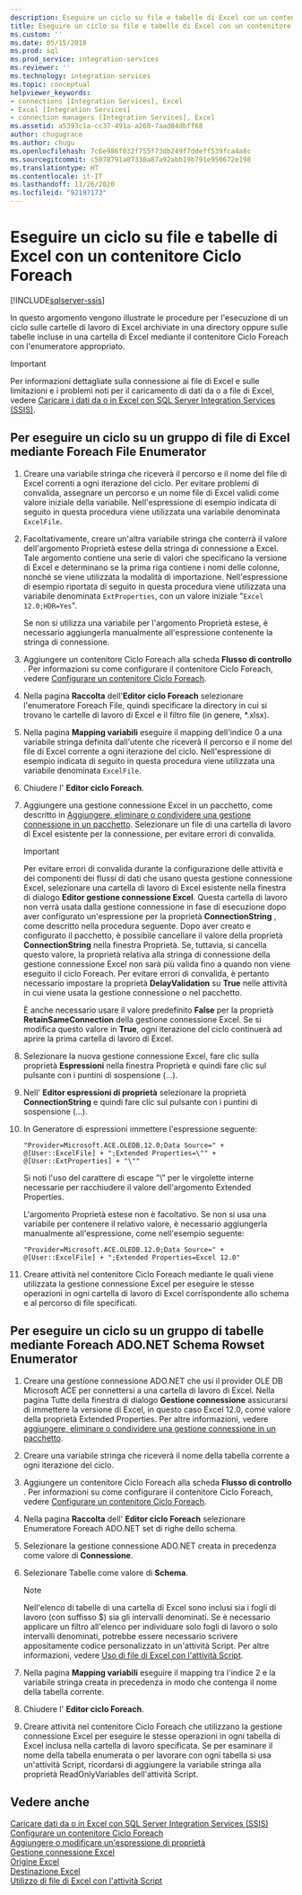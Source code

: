 ```yaml
---
description: Eseguire un ciclo su file e tabelle di Excel con un contenitore Ciclo Foreach
title: Eseguire un ciclo su file e tabelle di Excel con un contenitore Ciclo Foreach | Microsoft Docs
ms.custom: ''
ms.date: 05/15/2018
ms.prod: sql
ms.prod_service: integration-services
ms.reviewer: ''
ms.technology: integration-services
ms.topic: conceptual
helpviewer_keywords:
- connections [Integration Services], Excel
- Excel [Integration Services]
- connection managers [Integration Services], Excel
ms.assetid: a5393c1a-cc37-491a-a260-7aad84dbff68
author: chugugrace
ms.author: chugu
ms.openlocfilehash: 7c6e986f032f755f73db249f7ddeff539fca4a8c
ms.sourcegitcommit: c5078791a07330a87a92abb19b791e950672e198
ms.translationtype: HT
ms.contentlocale: it-IT
ms.lasthandoff: 11/26/2020
ms.locfileid: "92197173"
---
```

# <a name="loop-through-excel-files-and-tables-with-a-foreach-loop-container"></a>Eseguire un ciclo su file e tabelle di Excel con un contenitore Ciclo Foreach

[!INCLUDE[sqlserver-ssis](../../includes/applies-to-version/sqlserver-ssis.md)]


  In questo argomento vengono illustrate le procedure per l'esecuzione di un ciclo sulle cartelle di lavoro di Excel archiviate in una directory oppure sulle tabelle incluse in una cartella di Excel mediante il contenitore Ciclo Foreach con l'enumeratore appropriato.  

> [!IMPORTANT]
> Per informazioni dettagliate sulla connessione ai file di Excel e sulle limitazioni e i problemi noti per il caricamento di dati da o a file di Excel, vedere [Caricare i dati da o in Excel con SQL Server Integration Services (SSIS)](../load-data-to-from-excel-with-ssis.md).
 
## <a name="to-loop-through-excel-files-by-using-the-foreach-file-enumerator"></a>Per eseguire un ciclo su un gruppo di file di Excel mediante Foreach File Enumerator  
  
1.  Creare una variabile stringa che riceverà il percorso e il nome del file di Excel correnti a ogni iterazione del ciclo. Per evitare problemi di convalida, assegnare un percorso e un nome file di Excel validi come valore iniziale della variabile. Nell'espressione di esempio indicata di seguito in questa procedura viene utilizzata una variabile denominata `ExcelFile`.  
  
2.  Facoltativamente, creare un'altra variabile stringa che conterrà il valore dell'argomento Proprietà estese della stringa di connessione a Excel. Tale argomento contiene una serie di valori che specificano la versione di Excel e determinano se la prima riga contiene i nomi delle colonne, nonché se viene utilizzata la modalità di importazione. Nell'espressione di esempio riportata di seguito in questa procedura viene utilizzata una variabile denominata `ExtProperties`, con un valore iniziale "`Excel 12.0;HDR=Yes`".  
  
     Se non si utilizza una variabile per l'argomento Proprietà estese, è necessario aggiungerla manualmente all'espressione contenente la stringa di connessione.  
  
3.  Aggiungere un contenitore Ciclo Foreach alla scheda **Flusso di controllo** . Per informazioni su come configurare il contenitore Ciclo Foreach, vedere [Configurare un contenitore Ciclo Foreach](./foreach-loop-container.md).  
  
4.  Nella pagina **Raccolta** dell'**Editor ciclo Foreach** selezionare l'enumeratore Foreach File, quindi specificare la directory in cui si trovano le cartelle di lavoro di Excel e il filtro file (in genere, *.xlsx).  
  
5.  Nella pagina **Mapping variabili** eseguire il mapping dell'indice 0 a una variabile stringa definita dall'utente che riceverà il percorso e il nome del file di Excel corrente a ogni iterazione del ciclo. Nell'espressione di esempio indicata di seguito in questa procedura viene utilizzata una variabile denominata `ExcelFile`.  
  
6.  Chiudere l' **Editor ciclo Foreach**.  
  
7.  Aggiungere una gestione connessione Excel in un pacchetto, come descritto in [Aggiungere, eliminare o condividere una gestione connessione in un pacchetto](/previous-versions/sql/sql-server-2016/ms140237(v=sql.130)). Selezionare un file di una cartella di lavoro di Excel esistente per la connessione, per evitare errori di convalida.  
  
    > [!IMPORTANT]  
    >  Per evitare errori di convalida durante la configurazione delle attività e dei componenti dei flussi di dati che usano questa gestione connessione Excel, selezionare una cartella di lavoro di Excel esistente nella finestra di dialogo **Editor gestione connessione Excel**. Questa cartella di lavoro non verrà usata dalla gestione connessione in fase di esecuzione dopo aver configurato un'espressione per la proprietà **ConnectionString** , come descritto nella procedura seguente. Dopo aver creato e configurato il pacchetto, è possibile cancellare il valore della proprietà **ConnectionString** nella finestra Proprietà. Se, tuttavia, si cancella questo valore, la proprietà relativa alla stringa di connessione della gestione connessione Excel non sarà più valida fino a quando non viene eseguito il ciclo Foreach. Per evitare errori di convalida, è pertanto necessario impostare la proprietà **DelayValidation** su **True** nelle attività in cui viene usata la gestione connessione o nel pacchetto.  
    >   
    >  È anche necessario usare il valore predefinito **False** per la proprietà **RetainSameConnection** della gestione connessione Excel. Se si modifica questo valore in **True**, ogni iterazione del ciclo continuerà ad aprire la prima cartella di lavoro di Excel.  
  
8.  Selezionare la nuova gestione connessione Excel, fare clic sulla proprietà **Espressioni** nella finestra Proprietà e quindi fare clic sul pulsante con i puntini di sospensione (...).  
  
9. Nell' **Editor espressioni di proprietà** selezionare la proprietà **ConnectionString** e quindi fare clic sul pulsante con i puntini di sospensione (...).  
  
10. In Generatore di espressioni immettere l'espressione seguente:  
  
    ```  
    "Provider=Microsoft.ACE.OLEDB.12.0;Data Source=" +  @[User::ExcelFile] + ";Extended Properties=\"" + @[User::ExtProperties] + "\""  
    ```  
  
     Si noti l'uso del carattere di escape "\\" per le virgolette interne necessarie per racchiudere il valore dell'argomento Extended Properties.  
  
     L'argomento Proprietà estese non è facoltativo. Se non si usa una variabile per contenere il relativo valore, è necessario aggiungerla manualmente all'espressione, come nell'esempio seguente:  
  
    ```  
    "Provider=Microsoft.ACE.OLEDB.12.0;Data Source=" +  @[User::ExcelFile] + ";Extended Properties=Excel 12.0"  
    ```  
  
11. Creare attività nel contenitore Ciclo Foreach mediante le quali viene utilizzata la gestione connessione Excel per eseguire le stesse operazioni in ogni cartella di lavoro di Excel corrispondente allo schema e al percorso di file specificati.  
  
## <a name="to-loop-through-excel-tables-by-using-the-foreach-adonet-schema-rowset-enumerator"></a>Per eseguire un ciclo su un gruppo di tabelle mediante Foreach ADO.NET Schema Rowset Enumerator  
  
1.  Creare una gestione connessione ADO.NET che usi il provider OLE DB Microsoft ACE per connettersi a una cartella di lavoro di Excel. Nella pagina Tutte della finestra di dialogo **Gestione connessione** assicurarsi di immettere la versione di Excel, in questo caso Excel 12.0, come valore della proprietà Extended Properties. Per altre informazioni, vedere [aggiungere, eliminare o condividere una gestione connessione in un pacchetto](/previous-versions/sql/sql-server-2016/ms140237(v=sql.130)).  
  
2.  Creare una variabile stringa che riceverà il nome della tabella corrente a ogni iterazione del ciclo.  
  
3.  Aggiungere un contenitore Ciclo Foreach alla scheda **Flusso di controllo** . Per informazioni su come configurare il contenitore Ciclo Foreach, vedere [Configurare un contenitore Ciclo Foreach](./foreach-loop-container.md).  
  
4.  Nella pagina **Raccolta** dell' **Editor ciclo Foreach** selezionare Enumeratore Foreach ADO.NET set di righe dello schema.  
  
5.  Selezionare la gestione connessione ADO.NET creata in precedenza come valore di **Connessione**.  
  
6.  Selezionare Tabelle come valore di **Schema**.  
  
    > [!NOTE]  
    >  Nell'elenco di tabelle di una cartella di Excel sono inclusi sia i fogli di lavoro (con suffisso $) sia gli intervalli denominati. Se è necessario applicare un filtro all'elenco per individuare solo fogli di lavoro o solo intervalli denominati, potrebbe essere necessario scrivere appositamente codice personalizzato in un'attività Script. Per altre informazioni, vedere [Uso di file di Excel con l'attività Script](../../integration-services/extending-packages-scripting-task-examples/working-with-excel-files-with-the-script-task.md).  
  
7.  Nella pagina **Mapping variabili** eseguire il mapping tra l'indice 2 e la variabile stringa creata in precedenza in modo che contenga il nome della tabella corrente.  
  
8.  Chiudere l' **Editor ciclo Foreach**.  
  
9. Creare attività nel contenitore Ciclo Foreach che utilizzano la gestione connessione Excel per eseguire le stesse operazioni in ogni tabella di Excel inclusa nella cartella di lavoro specificata. Se per esaminare il nome della tabella enumerata o per lavorare con ogni tabella si usa un'attività Script, ricordarsi di aggiungere la variabile stringa alla proprietà ReadOnlyVariables dell'attività Script.  
  
## <a name="see-also"></a>Vedere anche  
 [Caricare dati da o in Excel con SQL Server Integration Services (SSIS)](../load-data-to-from-excel-with-ssis.md)  
 [Configurare un contenitore Ciclo Foreach](./foreach-loop-container.md)   
 [Aggiungere o modificare un'espressione di proprietà](../../integration-services/expressions/add-or-change-a-property-expression.md)   
 [Gestione connessione Excel](../../integration-services/connection-manager/excel-connection-manager.md)   
 [Origine Excel](../../integration-services/data-flow/excel-source.md)   
 [Destinazione Excel](../../integration-services/data-flow/excel-destination.md)   
 [Utilizzo di file di Excel con l'attività Script](../../integration-services/extending-packages-scripting-task-examples/working-with-excel-files-with-the-script-task.md)  
  
